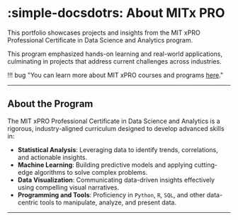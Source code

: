 # :simple-docsdotrs: About MITx PRO


This portfolio showcases projects and insights from the MIT xPRO Professional Certificate in Data Science and Analytics program.

This program emphasized hands-on learning and real-world applications, culminating in projects that address current challenges across industries.

!!! bug "You can learn more about MIT xPRO courses and programs [here](https://xpro.mit.edu/)."

---

## About the Program
The MIT xPRO Professional Certificate in Data Science and Analytics is a rigorous, industry-aligned curriculum designed to develop advanced skills in:

  - **Statistical Analysis**: Leveraging data to identify trends, correlations, and actionable insights.
  - **Machine Learning**: Building predictive models and applying cutting-edge algorithms to solve complex problems.
  - **Data Visualization**: Communicating data-driven insights effectively using compelling visual narratives.
  - **Programming and Tools**: Proficiency in `Python`, `R`, `SQL`, and other data-centric tools to manipulate, analyze, and present data.

---